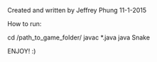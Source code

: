 Created and written by Jeffrey Phung 11-1-2015

How to run:

cd /path_to_game_folder/
javac *.java
java Snake

ENJOY! :)
